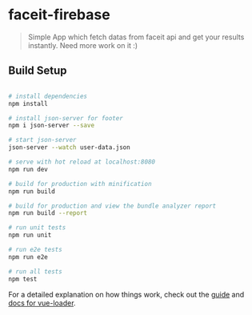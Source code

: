 # faceit-firebase

> Simple App which fetch datas from faceit api and get your results instantly. Need more work on it :)

## Build Setup

``` bash

# install dependencies
npm install

# install json-server for footer 
npm i json-server --save

# start json-server 
json-server --watch user-data.json

# serve with hot reload at localhost:8080
npm run dev

# build for production with minification
npm run build

# build for production and view the bundle analyzer report
npm run build --report

# run unit tests
npm run unit

# run e2e tests
npm run e2e

# run all tests
npm test
```

For a detailed explanation on how things work, check out the [guide](http://vuejs-templates.github.io/webpack/) and [docs for vue-loader](http://vuejs.github.io/vue-loader).
